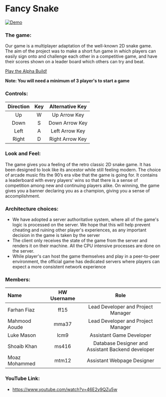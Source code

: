 # Fancy Snake

[![Demo](https://i.imgur.com/R3WkhuK.gif)](https://www.youtube.com "Check out our trailer :)")

### The game:

Our game is a multiplayer adaptation of the well-known 2D snake game. The aim of the project was to make a short fun game in which players can easily sign onto and challenge each other in a competitive game, and have their scores shown on a leader board which others can try and beat.

[Play the Alpha Build!](https://fancy-snake.herokuapp.com)

**Note: You will need a minimum of 3 player's to start a game**

### Controls:

| Direction | Key | Alternative Key |
| :-------: | :-: | :-------------: |
|    Up     |  W  |  Up Arrow Key   |
|   Down    |  S  | Down Arrow Key  |
|   Left    |  A  | Left Arrow Key  |
|   Right   |  D  | Right Arrow Key |

### Look and Feel:

The game gives you a feeling of the retro classic 2D snake game. It has been designed to look like its ancestor while still feeling modern. The choice of arcade music fits the 90’s era vibe that the game is going for. It contains a leaderboard with every players' wins so that there is a sense of competition among new and continuing players alike. On winning, the game gives you a banner declaring you as a champion, giving you a sense of accomplishment.

### Architecture choices:

-   We have adopted a server authoritative system, where all of the game's logic is processed on the server. We hope that this will help prevent cheating and ruining other player's experiences, as any important decision in the game is taken by the server
-   The client only receives the state of the game from the server and renders it on their machine. All the CPU intensive processes are done
    on the server.
-   While player's can host the game themselves and play in a peer-to-peer environment, the official game has dedicated servers where players can expect a more consistent network experience

### Members:

| Name          | HW Username |                       Role                        |
| :------------ | :---------: | :-----------------------------------------------: |
| Farhan Fiaz   |    ff15     |        Lead Developer and Project Manager         |
| Mahmood Aoude |    mma37    |        Lead Developer and Project Manager         |
| Luke Mason    |    lcm9     |             Assistant Game Developer              |
| Shoaib Khan   |    ms416    | Database Designer and Assistant Backend developer |
| Moaz Mohammed |    mtm12    |            Assistant Webpage Designer             |

### YouTube Link:

-   https://www.youtube.com/watch?v=46E2y9QZu5w
